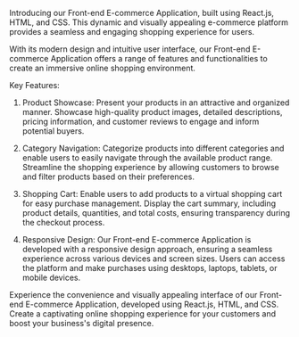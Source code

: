 Introducing our Front-end E-commerce Application, built using React.js, HTML, and CSS. This dynamic and visually appealing e-commerce platform provides a seamless and engaging shopping experience for users.


With its modern design and intuitive user interface, our Front-end E-commerce Application offers a range of features and functionalities to create an immersive online shopping environment.


Key Features:


1. Product Showcase: Present your products in an attractive and organized manner. Showcase high-quality product images, detailed descriptions, pricing information, and customer reviews to engage and inform potential buyers.


2. Category Navigation: Categorize products into different categories and enable users to easily navigate through the available product range. Streamline the shopping experience by allowing customers to browse and filter products based on their preferences.


3. Shopping Cart: Enable users to add products to a virtual shopping cart for easy purchase management. Display the cart summary, including product details, quantities, and total costs, ensuring transparency during the checkout process.


4. Responsive Design: Our Front-end E-commerce Application is developed with a responsive design approach, ensuring a seamless experience across various devices and screen sizes. Users can access the platform and make purchases using desktops, laptops, tablets, or mobile devices.


Experience the convenience and visually appealing interface of our Front-end E-commerce Application, developed using React.js, HTML, and CSS. Create a captivating online shopping experience for your customers and boost your business's digital presence. 
